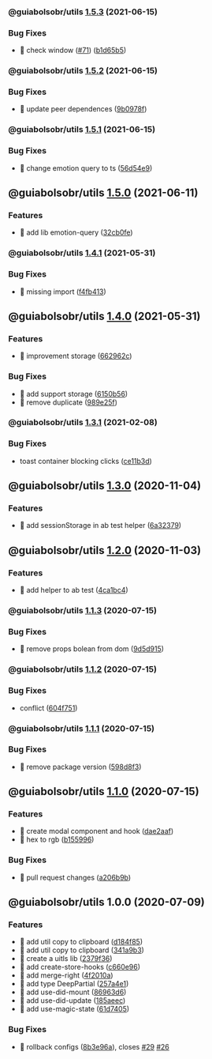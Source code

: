 ### @guiabolsobr/utils [1.5.3](https://github.com/GuiaBolso/pink-lemonade-web/compare/@guiabolsobr/utils@1.5.2...@guiabolsobr/utils@1.5.3) (2021-06-15)


### Bug Fixes

* 🐛 check window ([#71](https://github.com/GuiaBolso/pink-lemonade-web/issues/71)) ([b1d65b5](https://github.com/GuiaBolso/pink-lemonade-web/commit/b1d65b50bc5cfd35f672475a0629f10b65ce08c6))

### @guiabolsobr/utils [1.5.2](https://github.com/GuiaBolso/pink-lemonade-web/compare/@guiabolsobr/utils@1.5.1...@guiabolsobr/utils@1.5.2) (2021-06-15)


### Bug Fixes

* 🐛 update peer dependences ([9b0978f](https://github.com/GuiaBolso/pink-lemonade-web/commit/9b0978fd5576832997f967c3858ba99f50f75a55))

### @guiabolsobr/utils [1.5.1](https://github.com/GuiaBolso/pink-lemonade-web/compare/@guiabolsobr/utils@1.5.0...@guiabolsobr/utils@1.5.1) (2021-06-15)

### Bug Fixes

- 🐛 change emotion query to ts ([56d54e9](https://github.com/GuiaBolso/pink-lemonade-web/commit/56d54e959107992d4a3f4d9a3fa154068ce7ebb8))

## @guiabolsobr/utils [1.5.0](https://github.com/GuiaBolso/pink-lemonade-web/compare/@guiabolsobr/utils@1.4.1...@guiabolsobr/utils@1.5.0) (2021-06-11)

### Features

- 🎸 add lib emotion-query ([32cb0fe](https://github.com/GuiaBolso/pink-lemonade-web/commit/32cb0fe8aaf619ff78a6f65a88c62c094ca3f8b6))

### @guiabolsobr/utils [1.4.1](https://github.com/GuiaBolso/pink-lemonade-web/compare/@guiabolsobr/utils@1.4.0...@guiabolsobr/utils@1.4.1) (2021-05-31)

### Bug Fixes

- 🐛 missing import ([f4fb413](https://github.com/GuiaBolso/pink-lemonade-web/commit/f4fb413b3c60409abd89980c50e882116955710a))

## @guiabolsobr/utils [1.4.0](https://github.com/GuiaBolso/pink-lemonade-web/compare/@guiabolsobr/utils@1.3.1...@guiabolsobr/utils@1.4.0) (2021-05-31)

### Features

- 🎸 improvement storage ([662962c](https://github.com/GuiaBolso/pink-lemonade-web/commit/662962c5b598aefc58890773f5cb074f00a77181))

### Bug Fixes

- 🐛 add support storage ([6150b56](https://github.com/GuiaBolso/pink-lemonade-web/commit/6150b56970e6e8fc94a40d455a242d5c0cd21c90))
- 🐛 remove duplicate ([989e25f](https://github.com/GuiaBolso/pink-lemonade-web/commit/989e25fa0ef62c76a51fa1fac6484867f85dd23e))

### @guiabolsobr/utils [1.3.1](https://github.com/GuiaBolso/pink-lemonade-web/compare/@guiabolsobr/utils@1.3.0...@guiabolsobr/utils@1.3.1) (2021-02-08)

### Bug Fixes

- toast container blocking clicks ([ce11b3d](https://github.com/GuiaBolso/pink-lemonade-web/commit/ce11b3d9eb678c978524b28790a7b462ce088f8a))

## @guiabolsobr/utils [1.3.0](https://github.com/GuiaBolso/pink-lemonade-web/compare/@guiabolsobr/utils@1.2.0...@guiabolsobr/utils@1.3.0) (2020-11-04)

### Features

- 🎸 add sessionStorage in ab test helper ([6a32379](https://github.com/GuiaBolso/pink-lemonade-web/commit/6a3237997f7fda6cd598c52f1a233678bcafe19b))

## @guiabolsobr/utils [1.2.0](https://github.com/GuiaBolso/pink-lemonade-web/compare/@guiabolsobr/utils@1.1.3...@guiabolsobr/utils@1.2.0) (2020-11-03)

### Features

- 🎸 add helper to ab test ([4ca1bc4](https://github.com/GuiaBolso/pink-lemonade-web/commit/4ca1bc43dbd09eff8ce676e16a7991cd199cda26))

### @guiabolsobr/utils [1.1.3](https://github.com/GuiaBolso/pink-lemonade-web/compare/@guiabolsobr/utils@1.1.2...@guiabolsobr/utils@1.1.3) (2020-07-15)

### Bug Fixes

- 🐛 remove props bolean from dom ([9d5d915](https://github.com/GuiaBolso/pink-lemonade-web/commit/9d5d915e3c9255941e21557cca756b30f88440d7))

### @guiabolsobr/utils [1.1.2](https://github.com/GuiaBolso/pink-lemonade-web/compare/@guiabolsobr/utils@1.1.1...@guiabolsobr/utils@1.1.2) (2020-07-15)

### Bug Fixes

- conflict ([604f751](https://github.com/GuiaBolso/pink-lemonade-web/commit/604f751fe5391e26666f79743fe803bdb1e64f4f))

### @guiabolsobr/utils [1.1.1](https://github.com/GuiaBolso/pink-lemonade-web/compare/@guiabolsobr/utils@1.1.0...@guiabolsobr/utils@1.1.1) (2020-07-15)

### Bug Fixes

- 🐛 remove package version ([598d8f3](https://github.com/GuiaBolso/pink-lemonade-web/commit/598d8f307cdec73894d066c9d30db1dbed2b3941))

## @guiabolsobr/utils [1.1.0](https://github.com/GuiaBolso/pink-lemonade-web/compare/@guiabolsobr/utils@1.0.0...@guiabolsobr/utils@1.1.0) (2020-07-15)

### Features

- 🎸 create modal component and hook ([dae2aaf](https://github.com/GuiaBolso/pink-lemonade-web/commit/dae2aafb3c620ce64d998264fa07182647785b0c))
- 🎸 hex to rgb ([b155996](https://github.com/GuiaBolso/pink-lemonade-web/commit/b155996e915c6299b485dd762bc53781b3051109))

### Bug Fixes

- 🐛 pull request changes ([a206b9b](https://github.com/GuiaBolso/pink-lemonade-web/commit/a206b9b4e1e3871eed8bf0daf9f47afe48809d93))

## @guiabolsobr/utils 1.0.0 (2020-07-09)

### Features

- :rocket: add util copy to clipboard ([d184f85](https://github.com/GuiaBolso/pink-lemonade-web/commit/d184f856a92a8187a4d5a25863cec34e1df949cf))
- :rocket: add util copy to clipboard ([341a9b3](https://github.com/GuiaBolso/pink-lemonade-web/commit/341a9b357599bb21573f5ba66ec6e77cb712f18f))
- :rocket: create a uitls lib ([2379f36](https://github.com/GuiaBolso/pink-lemonade-web/commit/2379f363980bd7cd114b58507ad1beea6287e964))
- 🎸 add create-store-hooks ([c660e96](https://github.com/GuiaBolso/pink-lemonade-web/commit/c660e96923926745f11abf2d2acb2b8b7854a900))
- 🎸 add merge-right ([4f2010a](https://github.com/GuiaBolso/pink-lemonade-web/commit/4f2010acc0ca80161bc9c7d3b4152e31a6bfbbe7))
- 🎸 add type DeepPartial ([257a4e1](https://github.com/GuiaBolso/pink-lemonade-web/commit/257a4e1794d03bae5ee5c83f669b9e1d99190da5))
- 🎸 add use-did-mount ([86963d6](https://github.com/GuiaBolso/pink-lemonade-web/commit/86963d64a6ba5d263941a33831b670ad07da5016))
- 🎸 add use-did-update ([185aeec](https://github.com/GuiaBolso/pink-lemonade-web/commit/185aeecd6ea55fbd9318877f6a519503b3c6a40a))
- 🎸 add use-magic-state ([61d7405](https://github.com/GuiaBolso/pink-lemonade-web/commit/61d7405ca18910350245abe2b19fa4778a1596ae))

### Bug Fixes

- 🐛 rollback configs ([8b3e96a](https://github.com/GuiaBolso/pink-lemonade-web/commit/8b3e96a83fa9530558b30d332aa35b124b1146a8)), closes [#29](https://github.com/GuiaBolso/pink-lemonade-web/issues/29) [#26](https://github.com/GuiaBolso/pink-lemonade-web/issues/26)
